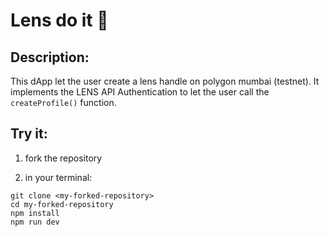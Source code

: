 # Lens do it 🌱

## Description:

This dApp let the user create a lens handle on polygon mumbai (testnet). It implements the LENS API Authentication to let the user call the `createProfile()` function.

## Try it:
1. fork the repository

2. in your terminal:

```
git clone <my-forked-repository>
cd my-forked-repository
npm install
npm run dev
```
